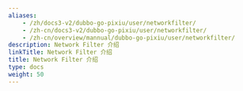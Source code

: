 ```yaml
---
aliases:
    - /zh/docs3-v2/dubbo-go-pixiu/user/networkfilter/
    - /zh-cn/docs3-v2/dubbo-go-pixiu/user/networkfilter/
    - /zh-cn/overview/mannual/dubbo-go-pixiu/user/networkfilter/
description: Network Filter 介绍
linkTitle: Network Filter 介绍
title: Network Filter 介绍
type: docs
weight: 50
---
```

